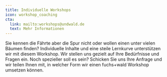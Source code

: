 ```yaml
---
title: Individuelle Workshops
icon: workshop_coaching
cta: 
  link: mailto:workshops@undwald.de
  text: Mehr Informationen
---
```


Sie kennen die Fährte aber die Spur nicht oder wollen einen unter vielen Bäumen finden? Individuelle Inhalte und eine steile Lernkurve unterstützen wir mit diesem Workshop. Wir stellen uns gezielt auf Ihre Bedürfnisse und Fragen ein. Noch spezieller soll es sein? Schicken Sie uns Ihre Anfrage und wir teilen Ihnen mit, in welcher Form wir einen fuchs+wald Workshop umsetzen können. 